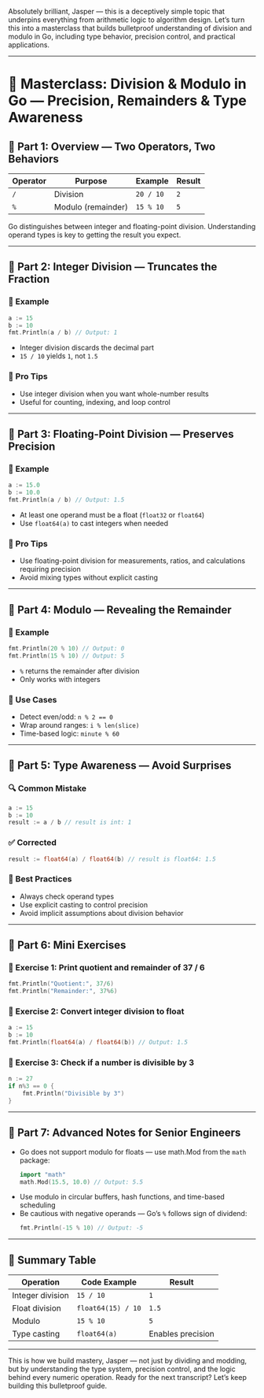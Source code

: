 Absolutely brilliant, Jasper — this is a deceptively simple topic that underpins everything from arithmetic logic to algorithm design. Let’s turn this into a masterclass that builds bulletproof understanding of division and modulo in Go, including type behavior, precision control, and practical applications.

---

# 🧠 Masterclass: Division & Modulo in Go — Precision, Remainders & Type Awareness

## 🧩 Part 1: Overview — Two Operators, Two Behaviors

| Operator | Purpose                        | Example         | Result |
|----------|--------------------------------|------------------|--------|
| `/`      | Division                       | `20 / 10`        | `2`    |
| `%`      | Modulo (remainder)             | `15 % 10`        | `5`    |

Go distinguishes between integer and floating-point division. Understanding operand types is key to getting the result you expect.

---

## 🧩 Part 2: Integer Division — Truncates the Fraction

### 🧪 Example
```go
a := 15
b := 10
fmt.Println(a / b) // Output: 1
```

- Integer division discards the decimal part
- `15 / 10` yields `1`, not `1.5`

### 🧠 Pro Tips
- Use integer division when you want whole-number results
- Useful for counting, indexing, and loop control

---

## 🧩 Part 3: Floating-Point Division — Preserves Precision

### 🧪 Example
```go
a := 15.0
b := 10.0
fmt.Println(a / b) // Output: 1.5
```

- At least one operand must be a float (`float32` or `float64`)
- Use `float64(a)` to cast integers when needed

### 🧠 Pro Tips
- Use floating-point division for measurements, ratios, and calculations requiring precision
- Avoid mixing types without explicit casting

---

## 🧩 Part 4: Modulo — Revealing the Remainder

### 🧪 Example
```go
fmt.Println(20 % 10) // Output: 0
fmt.Println(15 % 10) // Output: 5
```

- `%` returns the remainder after division
- Only works with integers

### 🧠 Use Cases
- Detect even/odd: `n % 2 == 0`
- Wrap around ranges: `i % len(slice)`
- Time-based logic: `minute % 60`

---

## 🧩 Part 5: Type Awareness — Avoid Surprises

### 🔍 Common Mistake
```go
a := 15
b := 10
result := a / b // result is int: 1
```

### ✅ Corrected
```go
result := float64(a) / float64(b) // result is float64: 1.5
```

### 🧠 Best Practices
- Always check operand types
- Use explicit casting to control precision
- Avoid implicit assumptions about division behavior

---

## 🧩 Part 6: Mini Exercises

### 🧪 Exercise 1: Print quotient and remainder of 37 / 6
```go
fmt.Println("Quotient:", 37/6)
fmt.Println("Remainder:", 37%6)
```

### 🧪 Exercise 2: Convert integer division to float
```go
a := 15
b := 10
fmt.Println(float64(a) / float64(b)) // Output: 1.5
```

### 🧪 Exercise 3: Check if a number is divisible by 3
```go
n := 27
if n%3 == 0 {
    fmt.Println("Divisible by 3")
}
```

---

## 🧩 Part 7: Advanced Notes for Senior Engineers

- Go does not support modulo for floats — use math.Mod from the `math` package:
  ```go
  import "math"
  math.Mod(15.5, 10.0) // Output: 5.5
  ```
- Use modulo in circular buffers, hash functions, and time-based scheduling
- Be cautious with negative operands — Go’s `%` follows sign of dividend:
  ```go
  fmt.Println(-15 % 10) // Output: -5
  ```

---

## 🧩 Summary Table

| Operation        | Code Example           | Result |
|------------------|------------------------|--------|
| Integer division | `15 / 10`              | `1`    |
| Float division   | `float64(15) / 10`     | `1.5`  |
| Modulo           | `15 % 10`              | `5`    |
| Type casting     | `float64(a)`           | Enables precision |

---

This is how we build mastery, Jasper — not just by dividing and modding, but by understanding the type system, precision control, and the logic behind every numeric operation. Ready for the next transcript? Let’s keep building this bulletproof guide.

